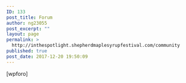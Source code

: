 ```yaml
---
ID: 133
post_title: Forum
author: ng23055
post_excerpt: ""
layout: page
permalink: >
  http://inthespotlight.shepherdmaplesyrupfestival.com/community
published: true
post_date: 2017-12-20 19:50:09
---
```

[wpforo]